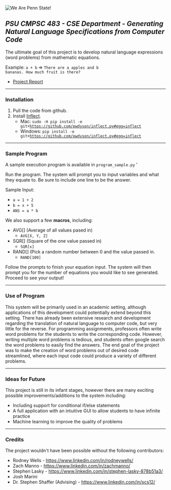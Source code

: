 
![We Are Penn State!](http://www.underconsideration.com/brandnew/archives/penn_state_logo_detail.png "We Are Penn State!")

## *PSU CMPSC 483 - CSE Department - Generating Natural Language Specifications from Computer Code*


The ultimate goal of this project is to develop natural language expressions (word problems) from mathematic equations.  

Example: 
<code>a + b</code>     =>     <code>There are a apples and b bananas. How much fruit is there?</code>

* [Project Report](https://drive.google.com/open?id=1dMMDF4w7kvLdJ-hLHWn3Bbbab42CPzhQ5-hcz-6UK3A) 

*** 

### Installation

1. Pull the code from github. 
2. Install [Inflect](https://pypi.python.org/pypi/inflect "Inflect Documentation"). 
   - Mac: <code>sudo -H pip install -e git+https://github.com/pwdyson/inflect.py#egg=inflect</code>
   - Windows: <code>pip install -e git+https://github.com/pwdyson/inflect.py#egg=inflect</code>



*** 

### Sample Program 
A sample execution program is available in <code>program_sample.py</code> '

Run the program. The system will prompt you to input variables and what they equate to. Be sure to include one line to be the answer. 
 
Sample Input: 
- <code>a = 1 + 2</code>
- <code>b = x + 5</code>
- <code>ANS = a * b</code>

We also support a few **macros**, including: 
- AVG[] (Average of all values pased in) 
   - <code>AVG[X, Y, Z] </code>
- SQR[] (Square of the one value passed in) 
   - <code>SQR[x]</code>
- RAND[] (Pick a random number between 0 and the value passed in. 
   - <code>RAND[100]</code>

Follow the prompts to finish your equation input. The system will then prompt you for the number of equations you would like to see generated. Proceed to see your output!

*** 


### Use of Program
This system will be primarily used in an academic setting, although applications of this development could potentially extend beyond this setting.
There has already been extensive research and development regarding the translation of natural language to computer code, but very little for the reverse.
For programming assignments, professors often write word problems for the students to write the corresponding code.
However, writing multiple word problems is tedious, and students often google search the word problems to easily find the answers.
The end goal of the project was to make the creation of word problems out of desired code streamlined, where each input code could produce a variety of different problems.

*** 

### Ideas for Future
This project is still in its infant stages, however there are many exciting possible improvements/additions to the system including:
- Including support for conditional if/else statements
- A full application with an intuitive GUI to allow students to have infinite practice
- Machine learning to improve the quality of problems


*** 
### Credits 

The project wouldn't have been possible without the following contributors: 
- Rodney Wells - https://www.linkedin.com/in/rodneywells/
- Zach Manno - https://www.linkedin.com/in/zachmanno/
- Stephen Lasky - https://www.linkedin.com/in/stephen-lasky-878b51a3/
- Josh Marini 
- Dr. Stephen Shaffer (Advising) - https://www.linkedin.com/in/scs12/
